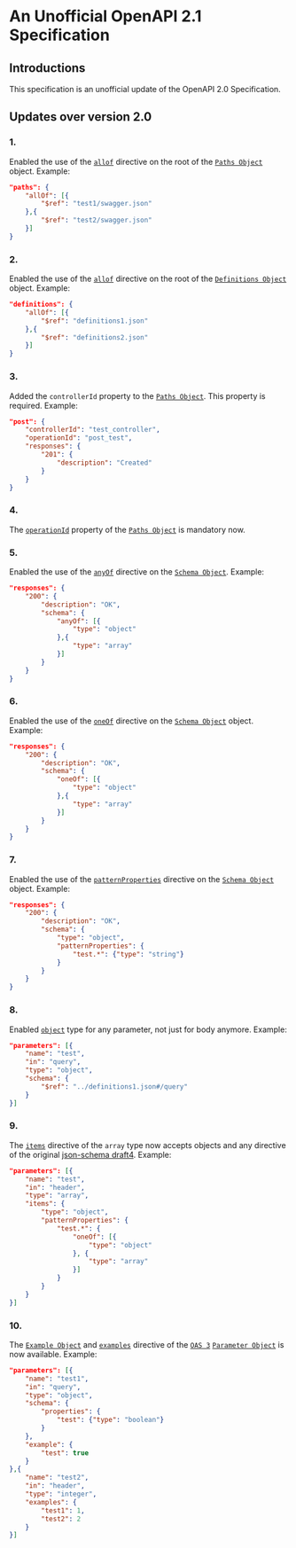 # An Unofficial OpenAPI 2.1 Specification

## Introductions
This specification is an unofficial update of the OpenAPI 2.0 Specification.

## Updates over version 2.0

### 1. 
Enabled the use of the [`allof`](https://github.com/OAI/OpenAPI-Specification/blob/master/versions/2.0.md#schema-object) directive on the root of the [`Paths Object`](https://github.com/OAI/OpenAPI-Specification/blob/master/versions/2.0.md#pathsObject) object. Example:

```json
"paths": {
    "allOf": [{
        "$ref": "test1/swagger.json"
    },{
        "$ref": "test2/swagger.json"
    }]
}
```


### 2.
Enabled the use of the [`allof`](https://github.com/OAI/OpenAPI-Specification/blob/master/versions/2.0.md#schema-object) directive on the root of the [`Definitions Object`](https://github.com/OAI/OpenAPI-Specification/blob/master/versions/2.0.md#definitionsObject) object. Example:

```json
"definitions": {
    "allOf": [{
        "$ref": "definitions1.json"
    },{
        "$ref": "definitions2.json"
    }]
}
```


### 3.
Added the `controllerId` property to the [`Paths Object`](https://github.com/OAI/OpenAPI-Specification/blob/master/versions/2.0.md#pathsObject). This property is required. Example:

```json
"post": {
    "controllerId": "test_controller",
    "operationId": "post_test",
    "responses": {
        "201": {
            "description": "Created"
        }
    }
}
```


### 4.
The [`operationId`](https://github.com/OAI/OpenAPI-Specification/blob/master/versions/2.0.md#operation-object) property of the [`Paths Object`](https://github.com/OAI/OpenAPI-Specification/blob/master/versions/2.0.md#pathsObject) is mandatory now.


### 5.
Enabled the use of the [`anyOf`](https://tools.ietf.org/html/draft-fge-json-schema-validation-00#section-5.5.4) directive on the [`Schema Object`](https://github.com/OAI/OpenAPI-Specification/blob/master/versions/2.0.md#schema-object). Example:

```json
"responses": {
    "200": {
        "description": "OK",
        "schema": {
            "anyOf": [{
                "type": "object"
            },{
                "type": "array"
            }]
        }
    }
}
```


### 6.
Enabled the use of the [`oneOf`](https://tools.ietf.org/html/draft-fge-json-schema-validation-00#section-5.5.5) directive on the [`Schema Object`](https://github.com/OAI/OpenAPI-Specification/blob/master/versions/2.0.md#schema-object) object. Example:

```json
"responses": {
    "200": {
        "description": "OK",
        "schema": {
            "oneOf": [{
                "type": "object"
            },{
                "type": "array"
            }]
        }
    }
}
```


### 7.
Enabled the use of the [`patternProperties`](https://tools.ietf.org/html/draft-fge-json-schema-validation-00#section-5.4.4) directive on the [`Schema Object`](https://github.com/OAI/OpenAPI-Specification/blob/master/versions/2.0.md#schema-object) object. Example:

```json
"responses": {
    "200": {
        "description": "OK",
        "schema": {
            "type": "object",
            "patternProperties": {
                "test.*": {"type": "string"}
            }
        }
    }
}
```


### 8.
Enabled [`object`](https://tools.ietf.org/html/draft-fge-json-schema-validation-00#section-5.4) type for any parameter, not just for body anymore. Example:

```json
"parameters": [{
    "name": "test",
    "in": "query",
    "type": "object",
    "schema": {
        "$ref": "../definitions1.json#/query"
    }
}]
```


### 9.
The [`items`](https://github.com/OAI/OpenAPI-Specification/blob/master/versions/2.0.md#parameterObject) directive of the `array` type now accepts objects and any directive of the original [json-schema draft4](https://tools.ietf.org/html/draft-fge-json-schema-validation-00#section-5.3). Example:

```json
"parameters": [{
    "name": "test",
    "in": "header",
    "type": "array",
    "items": {
        "type": "object",
        "patternProperties": {
            "test.*": {
                "oneOf": [{
                    "type": "object"
                }, {
                    "type": "array"
                }]
            }
        }
    }
}]
```


### 10.
The [`Example Object`](https://github.com/OAI/OpenAPI-Specification/blob/master/versions/3.0.1.md#exampleObject) and [`examples`](https://github.com/OAI/OpenAPI-Specification/blob/master/versions/3.0.1.md#fixed-fields-10) directive of the [`OAS 3`](https://github.com/OAI/OpenAPI-Specification/blob/master/versions/3.0.1.md) [`Parameter Object`](https://github.com/OAI/OpenAPI-Specification/blob/master/versions/3.0.1.md#parameterObject) is now available. Example:

```json
"parameters": [{
    "name": "test1",
    "in": "query",
    "type": "object",
    "schema": {
        "properties": {
            "test": {"type": "boolean"}
        }
    },
    "example": {
        "test": true
    }
},{
    "name": "test2",
    "in": "header",
    "type": "integer",
    "examples": {
        "test1": 1,
        "test2": 2
    }
}]
```
